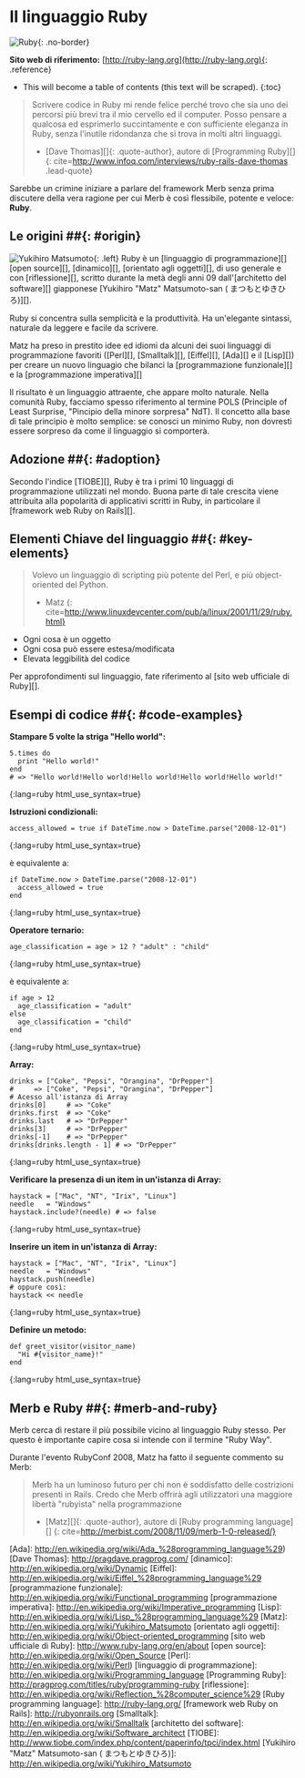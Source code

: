 # Il linguaggio Ruby

![Ruby](/images/ruby-header.gif){: .no-border}

**Sito web di riferimento:**
[http://ruby-lang.org](http://ruby-lang.org){: .reference}

* This will become a table of contents (this text will be scraped).
{:toc}


> Scrivere codice in Ruby mi rende felice perché trovo che sia uno dei
> percorsi più brevi tra il mio cervello ed il computer.
> Posso pensare a qualcosa ed esprimerlo succintamente
> e con sufficiente eleganza in Ruby,
> senza l'inutile ridondanza che si trova
> in molti altri linguaggi.
> - [Dave Thomas][]{: .quote-author}, autore di [Programming Ruby][]
{: cite=http://www.infoq.com/interviews/ruby-rails-dave-thomas .lead-quote}

Sarebbe un crimine iniziare a parlare del framework Merb
senza prima discutere della vera ragione per cui Merb
è così flessibile, potente e veloce: **Ruby**.

## Le origini ##{: #origin}
![Yukihiro Matsumoto](/images/Yukihiro_Matsumoto.jpg){: .left}
Ruby è un [linguaggio di programmazione][] [open source][], [dinamico][],
[orientato agli oggetti][], di uso generale e con [riflessione][], scritto durante
la metà degli anni 09 dall'[architetto del software][] giapponese
[Yukihiro "Matz" Matsumoto-san ( まつもとゆきひろ)][].

Ruby si concentra sulla semplicità e la produttività.
Ha un'elegante sintassi, naturale da leggere e facile da scrivere.

Matz ha preso in prestito idee ed idiomi da alcuni dei suoi linguaggi
di programmazione favoriti
([Perl][], [Smalltalk][], [Eiffel][], [Ada][] e il [Lisp][])
per creare un nuovo linguagio che bilanci
la [programmazione funzionale][] e la [programmazione imperativa][]

Il risultato è un linguaggio attraente, che appare molto naturale.
Nella comunità Ruby, facciamo spesso riferimento al termine POLS
(Principle of Least Surprise, "Pincipio della minore sorpresa" NdT).
Il concetto alla base di tale principio è molto semplice:
se conosci un minimo Ruby,
non dovresti essere sorpreso da come il linguaggio si comporterà.

## Adozione ##{: #adoption}
Secondo l'indice [TIOBE][],
Ruby è tra i primi 10 linguaggi di programmazione utilizzati nel mondo.
Buona parte di tale crescita viene attribuita alla popolarità di
applicativi scritti in Ruby, in particolare il [framework web Ruby on Rails][].

## Elementi Chiave del linguaggio ##{: #key-elements}

> Volevo un linguaggio di scripting più potente del Perl,
> e più object-oriented del Python.
> - Matz
{: cite=http://www.linuxdevcenter.com/pub/a/linux/2001/11/29/ruby.html}

* Ogni cosa è un oggetto
* Ogni cosa può essere estesa/modificata
* Elevata leggibilità del codice

Per approfondimenti sul linguaggio,
fate riferimento al [sito web ufficiale di Ruby][].

## Esempi di codice ##{: #code-examples}

**Stampare 5 volte la striga "Hello world":**

    5.times do
      print "Hello world!"
    end
    # => "Hello world!Hello world!Hello world!Hello world!Hello world!"
{:lang=ruby html_use_syntax=true}

**Istruzioni condizionali:**

    access_allowed = true if DateTime.now > DateTime.parse("2008-12-01")
{:lang=ruby html_use_syntax=true}

è equivalente a:

    if DateTime.now > DateTime.parse("2008-12-01")
      access_allowed = true
    end
{:lang=ruby html_use_syntax=true}

**Operatore ternario:**

    age_classification = age > 12 ? "adult" : "child"
{:lang=ruby html_use_syntax=true}

è equivalente a:

    if age > 12
      age_classification = "adult"
    else
      age_classification = "child"
    end
{:lang=ruby html_use_syntax=true}

**Array:**

	drinks = ["Coke", "Pepsi", "Orangina", "DrPepper"]
	#     => ["Coke", "Pepsi", "Orangina", "DrPepper"]
	# Acesso all'istanza di Array
	drinks[0]     # => "Coke"
	drinks.first  # => "Coke"
	drinks.last   # => "DrPepper"
	drinks[3]     # => "DrPepper"
	drinks[-1]    # => "DrPepper"
	drinks[drinks.length - 1] # => "DrPepper"
{:lang=ruby html_use_syntax=true}

**Verificare la presenza di un item in un'istanza di Array:**

	haystack = ["Mac", "NT", "Irix", "Linux"]
	needle   = "Windows"
	haystack.include?(needle) # => false
{:lang=ruby html_use_syntax=true}

**Inserire un item in un'istanza di Array:**

	haystack = ["Mac", "NT", "Irix", "Linux"]
	needle   = "Windows"
	haystack.push(needle)
	# oppure così:
	haystack << needle
{:lang=ruby html_use_syntax=true}

**Definire un metodo:**

    def greet_visitor(visitor_name)
      "Hi #{visitor_name}!"
    end
{:lang=ruby html_use_syntax=true}

## Merb e Ruby ##{: #merb-and-ruby}

Merb cerca di restare il più possibile vicino al linguaggio Ruby stesso.
Per questo è importante capire cosa si intende con il termine "Ruby Way".

Durante l'evento RubyConf 2008, Matz ha fatto il seguente commento su Merb:

> Merb ha un luminoso futuro per chi non è soddisfatto
> delle costrizioni presenti in Rails.
> Credo che Merb offrirà agli utilizzatori una maggiore libertà
> "rubyista" nella programmazione
> - [Matz][]{: .quote-author},
> autore di [Ruby programming language][]
{: cite=http://merbist.com/2008/11/09/merb-1-0-released/}

<!-- Links -->
[Ada]: http://en.wikipedia.org/wiki/Ada_%28programming_language%29)
[Dave Thomas]:          http://pragdave.pragprog.com/
[dinamico]:              http://en.wikipedia.org/wiki/Dynamic
[Eiffel]: http://en.wikipedia.org/wiki/Eiffel_%28programming_language%29
[programmazione funzionale]: http://en.wikipedia.org/wiki/Functional_programming
[programmazione imperativa]: http://en.wikipedia.org/wiki/Imperative_programming
[Lisp]: http://en.wikipedia.org/wiki/Lisp_%28programming_language%29
[Matz]:                 http://en.wikipedia.org/wiki/Yukihiro_Matsumoto
[orientato agli oggetti]: http://en.wikipedia.org/wiki/Object-oriented_programming
[sito web ufficiale di Ruby]: http://www.ruby-lang.org/en/about
[open source]:          http://en.wikipedia.org/wiki/Open_Source
[Perl]:                 http://en.wikipedia.org/wiki/Perl)
[linguaggio di programmazione]: http://en.wikipedia.org/wiki/Programming_language
[Programming Ruby]:     http://pragprog.com/titles/ruby/programming-ruby
[riflessione]: http://en.wikipedia.org/wiki/Reflection_%28computer_science%29
[Ruby programming language]: http://ruby-lang.org/
[framework web Ruby on Rails]: http://rubyonrails.org
[Smalltalk]:            http://en.wikipedia.org/wiki/Smalltalk
[architetto del software]:   http://en.wikipedia.org/wiki/Software_architect
[TIOBE]:  http://www.tiobe.com/index.php/content/paperinfo/tpci/index.html
[Yukihiro "Matz" Matsumoto-san ( まつもとゆきひろ)]:  http://en.wikipedia.org/wiki/Yukihiro_Matsumoto


